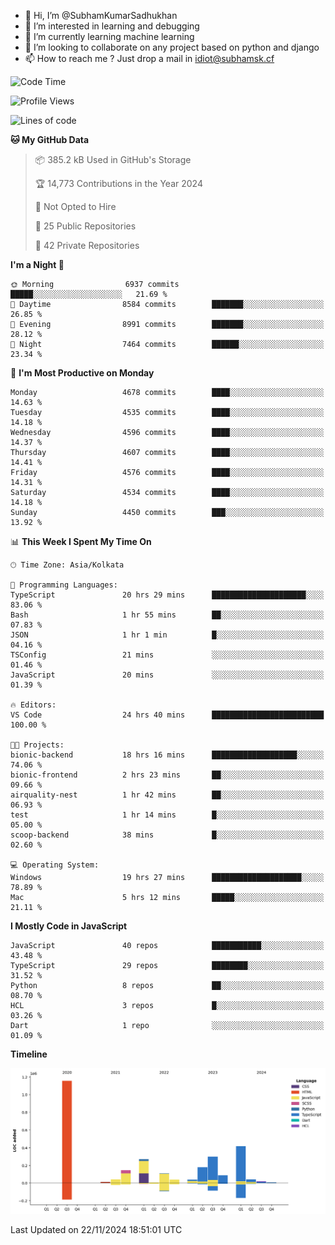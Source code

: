 - 👋 Hi, I’m @SubhamKumarSadhukhan
- 👀 I’m interested in learning and debugging
- 🌱 I’m currently learning machine learning
- 💞️ I’m looking to collaborate on any project based on python and django
- 📫 How to reach me ?
      Just drop a mail in idiot@subhamsk.cf

<!---
SubhamKumarSadhukhan/SubhamKumarSadhukhan is a ✨ special ✨ repository because its `README.md` (this file) appears on your GitHub profile.
You can click the Preview link to take a look at your changes.
--->


<!--START_SECTION:waka-->
![Code Time](http://img.shields.io/badge/Code%20Time-2%2C647%20hrs-blue)

![Profile Views](http://img.shields.io/badge/Profile%20Views-0-blue)

![Lines of code](https://img.shields.io/badge/From%20Hello%20World%20I%27ve%20Written-2.9%20million%20lines%20of%20code-blue)

**🐱 My GitHub Data** 

> 📦 385.2 kB Used in GitHub's Storage 
 > 
> 🏆 14,773 Contributions in the Year 2024
 > 
> 🚫 Not Opted to Hire
 > 
> 📜 25 Public Repositories 
 > 
> 🔑 42 Private Repositories 
 > 
**I'm a Night 🦉** 

```text
🌞 Morning                6937 commits        █████░░░░░░░░░░░░░░░░░░░░   21.69 % 
🌆 Daytime                8584 commits        ███████░░░░░░░░░░░░░░░░░░   26.85 % 
🌃 Evening                8991 commits        ███████░░░░░░░░░░░░░░░░░░   28.12 % 
🌙 Night                  7464 commits        ██████░░░░░░░░░░░░░░░░░░░   23.34 % 
```
📅 **I'm Most Productive on Monday** 

```text
Monday                   4678 commits        ████░░░░░░░░░░░░░░░░░░░░░   14.63 % 
Tuesday                  4535 commits        ████░░░░░░░░░░░░░░░░░░░░░   14.18 % 
Wednesday                4596 commits        ████░░░░░░░░░░░░░░░░░░░░░   14.37 % 
Thursday                 4607 commits        ████░░░░░░░░░░░░░░░░░░░░░   14.41 % 
Friday                   4576 commits        ████░░░░░░░░░░░░░░░░░░░░░   14.31 % 
Saturday                 4534 commits        ████░░░░░░░░░░░░░░░░░░░░░   14.18 % 
Sunday                   4450 commits        ███░░░░░░░░░░░░░░░░░░░░░░   13.92 % 
```


📊 **This Week I Spent My Time On** 

```text
🕑︎ Time Zone: Asia/Kolkata

💬 Programming Languages: 
TypeScript               20 hrs 29 mins      █████████████████████░░░░   83.06 % 
Bash                     1 hr 55 mins        ██░░░░░░░░░░░░░░░░░░░░░░░   07.83 % 
JSON                     1 hr 1 min          █░░░░░░░░░░░░░░░░░░░░░░░░   04.16 % 
TSConfig                 21 mins             ░░░░░░░░░░░░░░░░░░░░░░░░░   01.46 % 
JavaScript               20 mins             ░░░░░░░░░░░░░░░░░░░░░░░░░   01.39 % 

🔥 Editors: 
VS Code                  24 hrs 40 mins      █████████████████████████   100.00 % 

🐱‍💻 Projects: 
bionic-backend           18 hrs 16 mins      ███████████████████░░░░░░   74.06 % 
bionic-frontend          2 hrs 23 mins       ██░░░░░░░░░░░░░░░░░░░░░░░   09.66 % 
airquality-nest          1 hr 42 mins        ██░░░░░░░░░░░░░░░░░░░░░░░   06.93 % 
test                     1 hr 14 mins        █░░░░░░░░░░░░░░░░░░░░░░░░   05.00 % 
scoop-backend            38 mins             █░░░░░░░░░░░░░░░░░░░░░░░░   02.60 % 

💻 Operating System: 
Windows                  19 hrs 27 mins      ████████████████████░░░░░   78.89 % 
Mac                      5 hrs 12 mins       █████░░░░░░░░░░░░░░░░░░░░   21.11 % 
```

**I Mostly Code in JavaScript** 

```text
JavaScript               40 repos            ███████████░░░░░░░░░░░░░░   43.48 % 
TypeScript               29 repos            ████████░░░░░░░░░░░░░░░░░   31.52 % 
Python                   8 repos             ██░░░░░░░░░░░░░░░░░░░░░░░   08.70 % 
HCL                      3 repos             █░░░░░░░░░░░░░░░░░░░░░░░░   03.26 % 
Dart                     1 repo              ░░░░░░░░░░░░░░░░░░░░░░░░░   01.09 % 
```



**Timeline**

![Lines of Code chart](https://raw.githubusercontent.com/SubhamKumarSadhukhan/SubhamKumarSadhukhan/main/assets/bar_graph.png)


 Last Updated on 22/11/2024 18:51:01 UTC
<!--END_SECTION:waka-->

